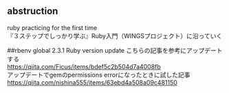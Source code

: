 ## abstruction
ruby practicing for the first time  
『３ステップでしっかり学ぶ』Ruby入門（WINGSプロジェクト）に沿っていく

##rbenv global 2.3.1 Ruby version update
こちらの記事を参考にアップデートする  
https://qiita.com/Ficus/items/bdef5c2b504d7a4008fb  
アップデートでgemのpermissions errorになったときに試した記事  
https://qiita.com/nishina555/items/63ebd4a508a09c481150  